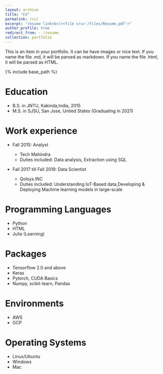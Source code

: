 ```yaml
---
layout: archive
title: "CV"
permalink: /cv/
excerpt: "resume link<br/><file src='/files/Resume.pdf'>"
author_profile: true
redirect_from: - /resume
collection: portfolio
---
```



This is an item in your portfolio. It can be have images or nice text. If you name the file .md, it will be parsed as markdown. If you name the file .html, it will be parsed as HTML. 


{% include base_path %}

Education
======
* B.S. in JNTU, Kakinda,India, 2015
* M.S. in SJSU, San Jose, United States (Graduating in 2021)

Work experience
======
* Fall 2015: Analyst
  * Tech Mahindra
  * Duties included: Data analysis, Extraction using SQL

* Fall 2017 till Fall 2019: Data Scientist
  * Qolsys.INC
  * Duties included: Understanding IoT-Based data,Developing & Deploying Machine learning models in large-scale


Programming Languages
======
* Python
* HTML
* Julia (Learning)

Packages
========
* Tensorflow 2.0 and above
* Keras
* Pytorch, CUDA Basics
* Numpy, scikit-learn, Pandas

Environments
=============

* AWS
* GCP

Operating Systems
=================

* Linux/Ubuntu
* Windows
* Mac
